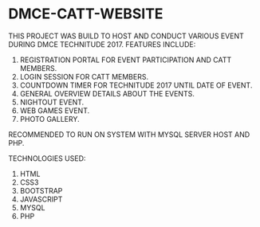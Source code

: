 # DMCE-CATT-WEBSITE

THIS PROJECT WAS BUILD TO HOST AND CONDUCT VARIOUS EVENT DURING DMCE TECHNITUDE 2017. FEATURES INCLUDE:
1. REGISTRATION PORTAL FOR EVENT PARTICIPATION AND CATT MEMBERS.
2. LOGIN SESSION FOR CATT MEMBERS.
3. COUNTDOWN TIMER FOR TECHNITUDE 2017 UNTIL DATE OF EVENT.
4. GENERAL OVERVIEW DETAILS ABOUT THE EVENTS.
5. NIGHTOUT EVENT.
6. WEB GAMES EVENT.
7. PHOTO GALLERY.

RECOMMENDED TO RUN ON SYSTEM WITH MYSQL SERVER HOST AND PHP.

TECHNOLOGIES USED:
1. HTML
2. CSS3
3. BOOTSTRAP
4. JAVASCRIPT
5. MYSQL
6. PHP
